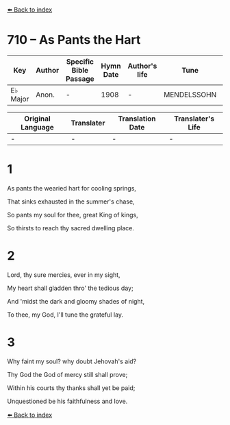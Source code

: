[⬅️ Back to index](../README.md)

# 710 – As Pants the Hart

Key | Author   | Specific Bible Passage     |Hymn Date |Author's life |Tune |Metrical Pattern   |Composer/Source
-- | --------- | ---------------------------|----------|--------------|-----|-------------------|-------------  
E♭ Major |Anon. |- |1908 |- |MENDELSSOHN |- |F. Mendelssohn

Original Language | Translater | Translation Date   | Translater's Life  
----------------- | --------- | --------------------|-------------     
\- |- |- |-




# 1

As pants the wearied hart for cooling springs,

That sinks exhausted in the summer's chase,

So pants my soul for thee, great King of kings,

So thirsts to reach thy sacred dwelling place.



# 2

Lord, thy sure mercies, ever in my sight,

My heart shall gladden thro' the tedious day;

And 'midst the dark and gloomy shades of night,

To thee, my God, I'll tune the grateful lay.



# 3

Why faint my soul?  why doubt Jehovah's aid?

Thy God the God of mercy still shall prove;

Within his courts thy thanks shall yet be paid;

Unquestioned be his faithfulness and love.





[⬅️ Back to index](../README.md)

